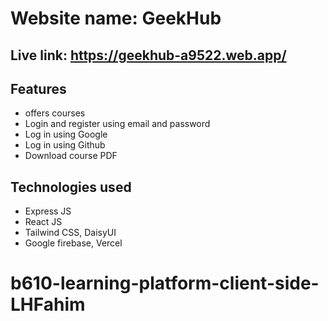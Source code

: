 # Website name: GeekHub
## Live link: https://geekhub-a9522.web.app/

## Features

- offers courses
- Login and register using email and password
- Log in using Google
- Log in using Github
- Download course PDF


## Technologies used

- Express JS
- React JS
- Tailwind CSS, DaisyUI
- Google firebase, Vercel


# b610-learning-platform-client-side-LHFahim
